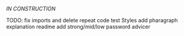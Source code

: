 *IN CONSTRUCTION*



TODO:
fix imports and delete repeat code
test
Styles
add pharagraph explanation
readme
add strong/mid/low password advicer
